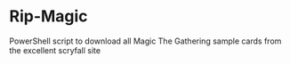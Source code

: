 # Rip-Magic
PowerShell script to download all Magic The Gathering sample cards from the excellent scryfall site
